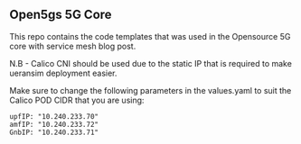 ## Open5gs 5G Core

This repo contains the code templates that was used in the Opensource 5G core with service mesh blog post.

N.B - Calico CNI should be used due to the static IP that is required to make ueransim deployment easier.

Make sure to change the following parameters in the values.yaml to suit the Calico POD CIDR that you are using:

```
upfIP: "10.240.233.70"    
amfIP: "10.240.233.72"
GnbIP: "10.240.233.71"
```
